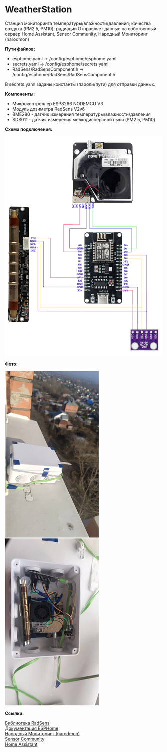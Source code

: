 # WeatherStation
Станция мониторинга температуры/влажности/давления; качества воздуха (PM2.5, PM10); радиации
Отправляет данные на собственный сервер Home Assistant, Sensor Community, Народный Мониторинг (narodmon)

**Пути файлов:**

* esphome.yaml -> /config/esphome/esphome.yaml
* secrets.yaml  -> /config/esphome/secrets.yaml
* RadSens/RadSensComponent.h  -> /config/esphome/RadSens/RadSensComponent.h

В secrets.yaml заданы константы (пароли/пути) для отправки данных.
  
**Компоненты:**

- Микроконтроллер ESP8266 NODEMCU V3
- Модуль дозиметра RadSens V2v6
- BME280 - датчик измерения температуры/влажности/давления
- SDS011 - датчик измерения мелкодисперсной пыли (PM2.5, PM10)

**Схема подключения:**

<img src="img/scheme.jpg" width="600">


**Фото:**
<p float="left">
  <img src="img/photo1.jpg" width="300">
  <img src="img/photo2.jpg" width="300">
</p>

**Ссылки:**  

[Библиотека RadSens](https://github.com/climateguard/RadSens)  
[Документация ESPHome](https://esphome.io/index.html)  
[Народный Мониторинг (narodmon)](https://narodmon.ru/#)  
[Sensor Community](https://sensor.community/ru/)  
[Home Assistant](https://www.home-assistant.io/docs/)  
